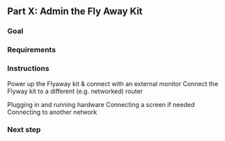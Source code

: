 ## Part X: Admin the Fly Away Kit

### Goal

### Requirements

### Instructions
Power up the Flyaway kit & connect with an external monitor
Connect the Flyway kit to a different (e.g. networked) router

Plugging in and running hardware
Connecting a screen if needed
Connecting to another network



### Next step
